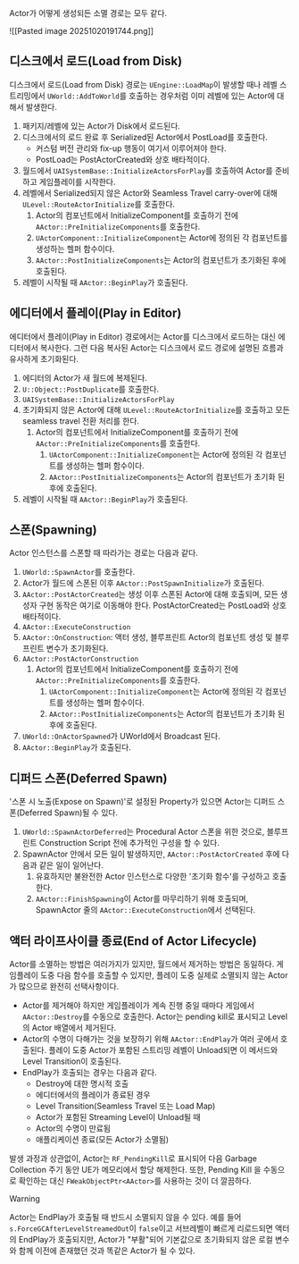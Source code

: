 Actor가 어떻게 생성되든 소멸 경로는 모두 같다.

![[Pasted image 20251020191744.png]]

## 디스크에서 로드(Load from Disk)

디스크에서 로드(Load from Disk) 경로는 `UEngine::LoadMap`이 발생할 때나 레벨 스트리밍에서 `UWorld::AddToWorld`를 호출하는 경우처럼 이미 레벨에 있는 Actor에 대해서 발생한다.
1. 패키지/레벨에 있는 Actor가 Disk에서 로드된다.
2. 디스크에서의 로드 완료 후 Serialized된 Actor에서 PostLoad를 호출한다.
	- 커스텀 버전 관리와 fix-up 행동이 여기서 이루어져야 한다.
	- PostLoad는 PostActorCreated와 상호 배타적이다.
3. 월드에서 `UAISystemBase::InitializeActorsForPlay`를 호출하여 Actor를 준비하고 게임플레이를 시작한다.
4. 레벨에서 Serialized되지 않은 Actor와 Seamless Travel carry-over에 대해 `ULevel::RouteActorInitialize`를 호출한다.
	1. Actor의 컴포넌트에서 InitializeComponent를 호출하기 전에 `AActor::PreInitializeComponents`를 호출한다.
	2. `UActorComponent::InitializeComponent`는 Actor에 정의된 각 컴포넌트를 생성하는 헬퍼 함수이다.
	3. `AActor::PostInitializeComponents`는 Actor의 컴포넌트가 초기화된 후에 호출된다.
5. 레벨이 시작될 때 `AActor::BeginPlay`가 호출된다.

## 에디터에서 플레이(Play in Editor)

에디터에서 플레이(Play in Editor) 경로에서는 Actor를 디스크에서 로드하는 대신 에디터에서 복사한다. 그런 다음 복사된 Actor는 디스크에서 로드 경로에 설명된 흐름과 유사하게 초기화된다.
1. 에디터의 Actor가 새 월드에 복제된다.
2. `U::Object::PostDuplicate`를 호출한다.
3. `UAISystemBase::InitializeActorsForPlay`
4. 초기화되지 않은 Actor에 대해 `ULevel::RouteActorInitialize`를 호출하고 모든 seamless travel 전환 처리를 한다.
	1. Actor의 컴포넌트에서 InitializeComponent를 호출하기 전에 `AActor::PreInitializeComponents`를 호출한다.
		1. `UActorComponent::InitializeComponent`는 Actor에 정의된 각 컴포넌트를 생성하는 헬퍼 함수이다.
		2. `AActor::PostInitializeComponents`는 Actor의 컴포넌트가 초기화 된 후에 호출된다.
5. 레벨이 시작될 때 `AActor::BeginPlay`가 호출된다.

## 스폰(Spawning)

Actor 인스턴스를 스폰할 때 따라가는 경로는 다음과 같다.
1. `UWorld::SpawnActor`를 호출한다.
2. Actor가 월드에 스폰된 이후 `AActor::PostSpawnInitialize`가 호출된다.
3. `AActor::PostActorCreated`는 생성 이후 스폰된 Actor에 대해 호출되며, 모든 생성자 구현 동작은 여기로 이동해야 한다. PostActorCreated는 PostLoad와 상호 배타적이다.
4. `AActor::ExecuteConstruction`
5. `AActor::OnConstruction`: 액터 생성, 블루프린트 Actor의 컴포넌트 생성 및 블루프린트 변수가 초기화된다.
6. `AActor::PostActorConstruction`
	1. Actor의 컴포넌트에서 InitializeComponent를 호출하기 전에 `AActor::PreInitializeComponents`를 호출한다.
		1. `UActorComponent::InitializeComponent`는 Actor에 정의된 각 컴포넌트를 생성하는 헬퍼 함수이다.
		2. `AActor::PostInitializeComponents`는 Actor의 컴포넌트가 초기화 된 후에 호출된다.
7. `UWorld::OnActorSpawned`가 UWorld에서 Broadcast 된다.
8. `AActor::BeginPlay`가 호출된다.

## 디퍼드 스폰(Deferred Spawn)

'스폰 시 노출(Expose on Spawn)'로 설정된 Property가 있으면 Actor는 디퍼드 스폰(Deferred Spawn)될 수 있다.
1. `UWorld::SpawnActorDeferred`는 Procedural Actor 스폰을 위한 것으로, 블루프린트 Construction Script 전에 추가적인 구성을 할 수 있다.
2. SpawnActor 안에서 모든 일이 발생하지만, `AActor::PostActorCreated` 후에 다음과 같은 일이 일어난다.
	1. 유효하지만 불완전한 Actor 인스턴스로 다양한 '초기화 함수'를 구성하고 호출한다.
	2. `AActor::FinishSpawning`이 Actor를 마무리하기 위해 호출되며, SpawnActor 줄의 `AActor::ExecuteConstruction`에서 선택된다.

## 액터 라이프사이클 종료(End of Actor Lifecycle)

Actor를 소멸하는 방법은 여러가지가 있지만, 월드에서 제거하는 방법은 동일하다.
게임플레이 도중 다음 함수를 호출할 수 있지만, 플레이 도중 실제로 소멸되지 않는 Actor가 많으므로 완전히 선택사항이다.
- Actor를 제거해야 하지만 게임플레이가 계속 진행 중일 때마다 게임에서 `AActor::Destroy`를 수동으로 호출한다. Actor는 pending kill로 표시되고 Level의 Actor 배열에서 제거된다.
- Actor의 수명이 다해가는 것을 보장하기 위해 `AActor::EndPlay`가 여러 곳에서 호출된다. 플레이 도중 Actor가 포함된 스트리밍 레벨이 Unload되면 이 메서드와 Level Transition이 호출된다.
- EndPlay가 호출되는 경우는 다음과 같다.
	- Destroy에 대한 명시적 호출
	- 에디터에서의 플레이가 종료된 경우
	- Level Transition(Seamless Travel 또는 Load Map)
	- Actor가 포함된 Streaming Level이 Unload될 때
	- Actor의 수명이 만료됨
	- 애플리케이션 종료(모든 Actor가 소멸됨)

발생 과정과 상관없이, Actor는 `RF_PendingKill`로 표시되어 다음 Garbage Collection 주기 동안 UE가 메모리에서 할당 해제한다. 또한, Pending Kill 을 수동으로 확인하는 대신 `FWeakObjectPtr<AActor>`를 사용하는 것이 더 깔끔하다.

> [!warning]
> Actor는 EndPlay가 호출될 때 반드시 소멸되지 않을 수 있다. 예를 들어 `s.ForceGCAfterLevelStreamedOut`이 `false`이고 서브레벨이 빠르게 리로드되면 액터의 EndPlay가 호출되지만, Actor가  "부활"되어 기본값으로 초기화되지 않은 로컬 변수와 함께 이전에 존재했던 것과 똑같은 Actor가 될 수 있다.
